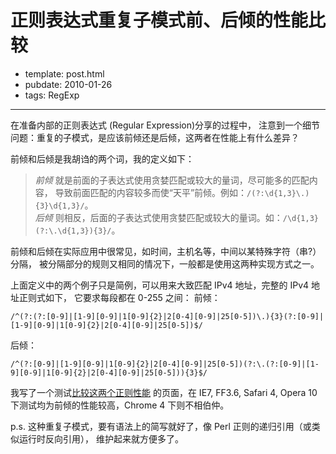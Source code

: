
# 正则表达式重复子模式前、后倾的性能比较

- template: post.html
- pubdate: 2010-01-26
- tags: RegExp

----


在准备内部的正则表达式 (Regular Expression)分享的过程中，
注意到一个细节问题：重复的子模式，是应该前倾还是后倾，这两者在性能上有什么差异？

前倾和后倾是我胡诌的两个词，我的定义如下：

> *前倾* 就是前面的子表达式使用贪婪匹配或较大的量词，尽可能多的匹配内容，
> 导致前面匹配的内容较多而使“天平”前倾。例如：`/(?:\d{1,3}\.){3}\d{1,3}/`。<br />
> *后倾* 则相反，后面的子表达式使用贪婪匹配或较大的量词。如：`/\d{1,3}(?:\.\d{1,3}){3}/`。

前倾和后倾在实际应用中很常见，如时间，主机名等，中间以某特殊字符（串?）分隔，
被分隔部分的规则又相同的情况下，一般都是使用这两种实现方式之一。

上面定义中的两个例子只是简例，可以用来大致匹配 IPv4 地址，完整的 IPv4 地址正则式如下，
它要求每段都在 0-255 之间：
前倾：

```
/^(?:(?:[0-9]|[1-9][0-9]|1[0-9]{2}|2[0-4][0-9]|25[0-5])\.){3}(?:[0-9]|[1-9][0-9]|1[0-9]{2}|2[0-4][0-9]|25[0-5])$/
```

后倾：

```
/^(?:[0-9]|[1-9][0-9]|1[0-9]{2}|2[0-4][0-9]|25[0-5])(?:\.(?:[0-9]|[1-9][0-9]|1[0-9]{2}|2[0-4][0-9]|25[0-5])){3}$/
```

我写了一个测试[比较这两个正则性能](http://hotoo.googlecode.com/svn/trunk/test/RegExp.front.end.html)
的页面，在 IE7, FF3.6, Safari 4, Opera 10 下测试均为前倾的性能较高，Chrome 4 下则不相伯仲。

p.s. 这种重复子模式，要有语法上的简写就好了，像 Perl 正则的递归引用（或类似运行时反向引用），
维护起来就方便多了。
